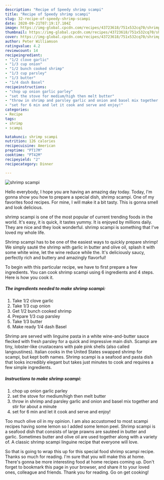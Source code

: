 ```yaml
---
description: "Recipe of Speedy shrimp scampi"
title: "Recipe of Speedy shrimp scampi"
slug: 32-recipe-of-speedy-shrimp-scampi
date: 2020-09-21T07:19:17.104Z
image: https://img-global.cpcdn.com/recipes/43723618/751x532cq70/shrimp-scampi-recipe-main-photo.jpg
thumbnail: https://img-global.cpcdn.com/recipes/43723618/751x532cq70/shrimp-scampi-recipe-main-photo.jpg
cover: https://img-global.cpcdn.com/recipes/43723618/751x532cq70/shrimp-scampi-recipe-main-photo.jpg
author: Peter Williamson
ratingvalue: 4.2
reviewcount: 14
recipeingredient:
- "1/2 clove garlic"
- "1/3 cup onion"
- "1/2 bunch cooked shrimp"
- "1/3 cup parsley"
- "1/3 butter"
- "1/4 dash Basel"
recipeinstructions:
- "chop up onion garlic parley"
- "set the stove for medium/high then melt butter"
- "throw in shrimp and parsley garlic and onion and basel mix together and stir for about a minute"
- "set for 6 min and let it cook and serve and enjoy!"
categories:
- Recipe
tags:
- shrimp
- scampi

katakunci: shrimp scampi 
nutrition: 126 calories
recipecuisine: American
preptime: "PT17M"
cooktime: "PT42M"
recipeyield: "2"
recipecategory: Dinner

---
```



![shrimp scampi](https://img-global.cpcdn.com/recipes/43723618/751x532cq70/shrimp-scampi-recipe-main-photo.jpg)

Hello everybody, I hope you are having an amazing day today. Today, I'm gonna show you how to prepare a special dish, shrimp scampi. One of my favorites food recipes. For mine, I will make it a bit tasty. This is gonna smell and look delicious.

shrimp scampi is one of the most popular of current trending foods in the world. It's easy, it is quick, it tastes yummy. It is enjoyed by millions daily. They are nice and they look wonderful. shrimp scampi is something that I've loved my whole life.

Shrimp scampi has to be one of the easiest ways to quickly prepare shrimp! We simply sauté the shrimp with garlic in butter and olive oil, splash it with some white wine, let the wine reduce while the. It&#39;s deliciously saucy, perfectly rich and buttery and amazingly flavorful!


To begin with this particular recipe, we have to first prepare a few ingredients. You can cook shrimp scampi using 6 ingredients and 4 steps. Here is how you cook it.

<!--inarticleads1-->

##### The ingredients needed to make shrimp scampi:

1. Take 1/2 clove garlic
1. Take 1/3 cup onion
1. Get 1/2 bunch cooked shrimp
1. Prepare 1/3 cup parsley
1. Take 1/3 butter
1. Make ready 1/4 dash Basel


Shrimp are served with linguine pasta in a white wine-and-butter sauce flecked with fresh parsley for a quick and impressive main dish. Scampi are tiny, lobster-like crustaceans with pale pink shells (also called langoustines). Italian cooks in the United States swapped shrimp for scampi, but kept both names. Shrimp scampi is a seafood and pasta dish that looks incredibly elegant but takes just minutes to cook and requires a few simple ingredients. 

<!--inarticleads2-->

##### Instructions to make shrimp scampi:

1. chop up onion garlic parley
1. set the stove for medium/high then melt butter
1. throw in shrimp and parsley garlic and onion and basel mix together and stir for about a minute
1. set for 6 min and let it cook and serve and enjoy!


Too much olive oil in my opinion. I am also accustomed to most scampi recipes having some lemon so I added some lemon peel. Shrimp scampi is a seafood dish that consists of large prawns are sautéed in butter and garlic. Sometimes butter and olive oil are used together along with a variety of. A classic shrimp scampi linguine recipe that everyone will love. 

So that is going to wrap this up for this special food shrimp scampi recipe. Thanks so much for reading. I'm sure that you will make this at home. There's gonna be more interesting food at home recipes coming up. Don't forget to bookmark this page in your browser, and share it to your loved ones, colleague and friends. Thank you for reading. Go on get cooking!
